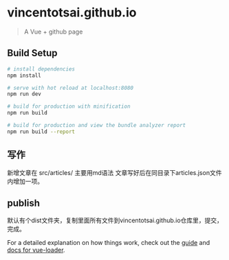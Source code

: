 # vincentotsai.github.io

> A Vue + github page

## Build Setup

``` bash
# install dependencies
npm install

# serve with hot reload at localhost:8080
npm run dev

# build for production with minification
npm run build

# build for production and view the bundle analyzer report
npm run build --report
```

## 写作

新增文章在 src/articles/
主要用md语法
文章写好后在同目录下articles.json文件内增加一项。

## publish

默认有个dist文件夹，复制里面所有文件到vincentotsai.github.io仓库里，提交，完成。

For a detailed explanation on how things work, check out the [guide](http://vuejs-templates.github.io/webpack/) and [docs for vue-loader](http://vuejs.github.io/vue-loader).
